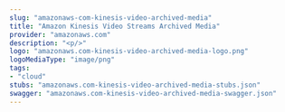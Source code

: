 ```yaml
---
slug: "amazonaws-com-kinesis-video-archived-media"
title: "Amazon Kinesis Video Streams Archived Media"
provider: "amazonaws.com"
description: "<p/>"
logo: "amazonaws.com-kinesis-video-archived-media-logo.png"
logoMediaType: "image/png"
tags:
- "cloud"
stubs: "amazonaws.com-kinesis-video-archived-media-stubs.json"
swagger: "amazonaws.com-kinesis-video-archived-media-swagger.json"
---
```

